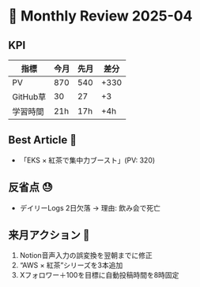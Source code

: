 # 🌙 Monthly Review 2025-04

## KPI
| 指標 | 今月 | 先月 | 差分 |
| --- | --- | --- | --- |
| PV | 870 | 540 | +330 |
| GitHub草 | 30 | 27 | +3 |
| 学習時間 | 21h | 17h | +4h |

## Best Article 🚀
- 「EKS × 紅茶で集中力ブースト」(PV: 320)

## 反省点 😓
- デイリーLogs 2日欠落 → 理由: 飲み会で死亡

## 来月アクション 🎯
1. Notion音声入力の誤変換を翌朝までに修正  
2. “AWS × 紅茶”シリーズを3本追加  
3. Xフォロワー＋100を目標に自動投稿時間を8時固定  